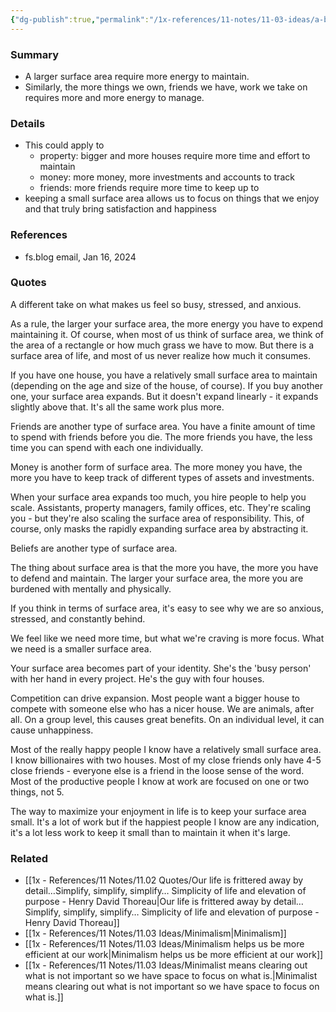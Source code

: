 ```yaml
---
{"dg-publish":true,"permalink":"/1x-references/11-notes/11-03-ideas/a-bigger-surface-area-requires-more-time-to-maintain-keep-your-life-simple-as-much-as-possible/","title":"A bigger surface area requires more time to maintain. Keep your life simple as much as possible.","created":"2024-02-14T20:18:36.253+03:00","updated":"2024-02-14T20:18:36.253+03:00"}
---
```



### Summary
- A larger surface area require more energy to maintain.
- Similarly, the more things we own, friends we have, work we take on requires more and more energy to manage.

### Details
- This could apply to 
	- property: bigger and more houses require more time and effort to maintain
	- money: more money, more investments and accounts to track
	- friends: more friends require more time to keep up to
- keeping a small surface area allows us to focus on things that we enjoy and that truly bring satisfaction and happiness

### References
- fs.blog email, Jan 16, 2024

### Quotes
A different take on what makes us feel so busy, stressed, and anxious.

As a rule, the larger your surface area, the more energy you have to expend maintaining it. Of course, when most of us think of surface area, we think of the area of a rectangle or how much grass we have to mow. But there is a surface area of life, and most of us never realize how much it consumes.

If you have one house, you have a relatively small surface area to maintain (depending on the age and size of the house, of course). If you buy another one, your surface area expands. But it doesn't expand linearly - it expands slightly above that. It's all the same work plus more.

Friends are another type of surface area. You have a finite amount of time to spend with friends before you die. The more friends you have, the less time you can spend with each one individually.

Money is another form of surface area. The more money you have, the more you have to keep track of different types of assets and investments.

When your surface area expands too much, you hire people to help you scale. Assistants, property managers, family offices, etc. They're scaling you - but they're also scaling the surface area of responsibility. This, of course, only masks the rapidly expanding surface area by abstracting it.

Beliefs are another type of surface area.

The thing about surface area is that the more you have, the more you have to defend and maintain. The larger your surface area, the more you are burdened with mentally and physically.

If you think in terms of surface area, it's easy to see why we are so anxious, stressed, and constantly behind.

We feel like we need more time, but what we're craving is more focus. What we need is a smaller surface area.

Your surface area becomes part of your identity. She's the 'busy person' with her hand in every project. He's the guy with four houses.

Competition can drive expansion. Most people want a bigger house to compete with someone else who has a nicer house. We are animals, after all. On a group level, this causes great benefits. On an individual level, it can cause unhappiness.

Most of the really happy people I know have a relatively small surface area. I know billionaires with two houses. Most of my close friends only have 4-5 close friends - everyone else is a friend in the loose sense of the word. Most of the productive people I know at work are focused on one or two things, not 5.

The way to maximize your enjoyment in life is to keep your surface area small. It's a lot of work but if the happiest people I know are any indication, it's a lot less work to keep it small than to maintain it when it's large.

### Related
- [[1x - References/11 Notes/11.02 Quotes/Our life is frittered away by detail…Simplify, simplify, simplify… Simplicity of life and elevation of purpose - Henry David Thoreau\|Our life is frittered away by detail…Simplify, simplify, simplify… Simplicity of life and elevation of purpose - Henry David Thoreau]]
- [[1x - References/11 Notes/11.03 Ideas/Minimalism\|Minimalism]]
- [[1x - References/11 Notes/11.03 Ideas/Minimalism helps us be more efficient at our work\|Minimalism helps us be more efficient at our work]]
- [[1x - References/11 Notes/11.03 Ideas/Minimalist means clearing out what is not important so we have space to focus on what is.\|Minimalist means clearing out what is not important so we have space to focus on what is.]]